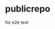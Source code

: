 # publicrepo
for e2e test




















































































































































































































































































































































































































































































































































































































































































































































































































































































































































































































































































































































































































































































































































































































































































































































































































































































































































































































































































































































































































































































































































































































































































































































































































































































































































































































































































































































































































































































































































































































































































































